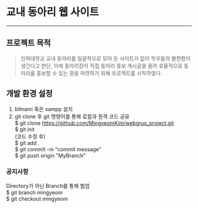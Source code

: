 # 교내 동아리 웹 사이트
------

## 프로젝트 목적

> 인하대학교 교내 동아리를 일괄적으로 모아 둔 사이트가 없어 학우들의 불편함이 생긴다고 판단, 이에 동아리장이 직접 동아리 홍보 게시글을 올려 효율적으로 동아리를 홍보할 수 있는 장을 마련하기 위해 프로젝트를 시작하였다.

## 개발 환경 설정

1. bitnami 혹은 xampp 설치   
2. git clone 후 git 명령어를 통해 로컬과 원격 코드 공유   
   $ git clone https://github.com/MingyeomKim/webgrus_project.git  
   $ git init  
   (코드 수정 후)  
   $ git add .  
   $ git commit -m "commit message"  
   $ git push origin "MyBranch"  

### 공지사항
Directory가 아닌 Branch를 통해 협업  
$ git branch mingyeom  
$ git checkout mingyeom  
